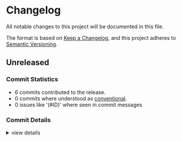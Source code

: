 # Changelog

All notable changes to this project will be documented in this file.

The format is based on [Keep a Changelog](https://keepachangelog.com/en/1.0.0/),
and this project adheres to [Semantic Versioning](https://semver.org/spec/v2.0.0.html).

## Unreleased

### Commit Statistics

<csr-read-only-do-not-edit/>

 - 6 commits contributed to the release.
 - 0 commits where understood as [conventional](https://www.conventionalcommits.org).
 - 0 issues like '(#ID)' where seen in commit messages

### Commit Details

<csr-read-only-do-not-edit/>

<details><summary>view details</summary>

 * **Uncategorized**
    - categories ([`356daa2`](https://github.com/jmesmon/buildid/commit/356daa26e28a97ee7af79305a2980c766db987d0))
    - readme ([`ab0156b`](https://github.com/jmesmon/buildid/commit/ab0156bc6562b3e58b04df974414fa2515ea9357))
    - fmt ([`368f703`](https://github.com/jmesmon/buildid/commit/368f703882c7421736068d5acf207c60125a4005))
    - fixup lib vs bin and tests ([`2718e24`](https://github.com/jmesmon/buildid/commit/2718e243bbd86680a1a077056fab570954309920))
    - split out linker-symbols test to avoid recursion ([`da4b1c9`](https://github.com/jmesmon/buildid/commit/da4b1c96cf2864ca43c769aaee4bc4ebc46cc597))
    - add buildid-linker-symbols helper dep ([`5e6e892`](https://github.com/jmesmon/buildid/commit/5e6e8928e66950fdfff87d93fa811573a4c13282))
</details>

